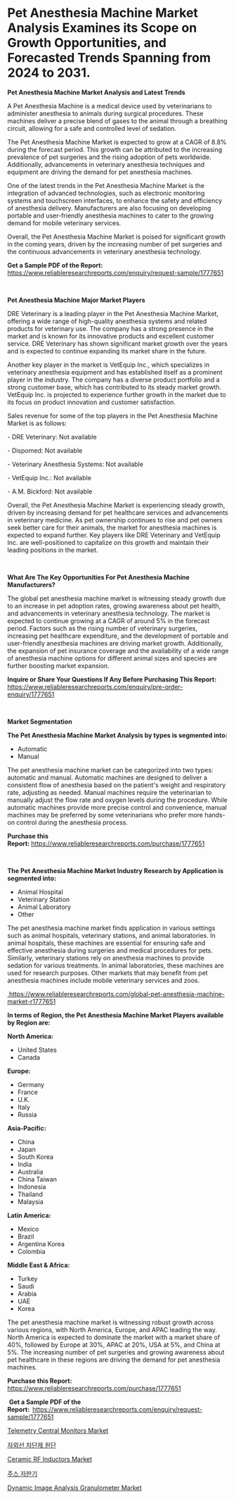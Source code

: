 <p><h1>Pet Anesthesia Machine Market Analysis Examines its Scope on Growth Opportunities, and Forecasted Trends Spanning from 2024 to 2031.</h1></p><p><strong>Pet Anesthesia Machine Market Analysis and Latest Trends</strong></p>
<p><p>A Pet Anesthesia Machine is a medical device used by veterinarians to administer anesthesia to animals during surgical procedures. These machines deliver a precise blend of gases to the animal through a breathing circuit, allowing for a safe and controlled level of sedation.</p><p>The Pet Anesthesia Machine Market is expected to grow at a CAGR of 8.8% during the forecast period. This growth can be attributed to the increasing prevalence of pet surgeries and the rising adoption of pets worldwide. Additionally, advancements in veterinary anesthesia techniques and equipment are driving the demand for pet anesthesia machines.</p><p>One of the latest trends in the Pet Anesthesia Machine Market is the integration of advanced technologies, such as electronic monitoring systems and touchscreen interfaces, to enhance the safety and efficiency of anesthesia delivery. Manufacturers are also focusing on developing portable and user-friendly anesthesia machines to cater to the growing demand for mobile veterinary services.</p><p>Overall, the Pet Anesthesia Machine Market is poised for significant growth in the coming years, driven by the increasing number of pet surgeries and the continuous advancements in veterinary anesthesia technology.</p></p>
<p><strong>Get a Sample PDF of the Report:&nbsp;</strong> <a href="https://www.reliableresearchreports.com/enquiry/request-sample/1777651">https://www.reliableresearchreports.com/enquiry/request-sample/1777651</a></p>
<p>&nbsp;</p>
<p><strong>Pet Anesthesia Machine Major Market Players</strong></p>
<p><p>DRE Veterinary is a leading player in the Pet Anesthesia Machine Market, offering a wide range of high-quality anesthesia systems and related products for veterinary use. The company has a strong presence in the market and is known for its innovative products and excellent customer service. DRE Veterinary has shown significant market growth over the years and is expected to continue expanding its market share in the future.</p><p>Another key player in the market is VetEquip Inc., which specializes in veterinary anesthesia equipment and has established itself as a prominent player in the industry. The company has a diverse product portfolio and a strong customer base, which has contributed to its steady market growth. VetEquip Inc. is projected to experience further growth in the market due to its focus on product innovation and customer satisfaction.</p><p>Sales revenue for some of the top players in the Pet Anesthesia Machine Market is as follows:</p><p>- DRE Veterinary: Not available</p><p>- Dispomed: Not available</p><p>- Veterinary Anesthesia Systems: Not available</p><p>- VetEquip Inc.: Not available</p><p>- A.M. Bickford: Not available</p><p>Overall, the Pet Anesthesia Machine Market is experiencing steady growth, driven by increasing demand for pet healthcare services and advancements in veterinary medicine. As pet ownership continues to rise and pet owners seek better care for their animals, the market for anesthesia machines is expected to expand further. Key players like DRE Veterinary and VetEquip Inc. are well-positioned to capitalize on this growth and maintain their leading positions in the market.</p></p>
<p>&nbsp;</p>
<p><strong>What Are The Key Opportunities For Pet Anesthesia Machine Manufacturers?</strong></p>
<p><p>The global pet anesthesia machine market is witnessing steady growth due to an increase in pet adoption rates, growing awareness about pet health, and advancements in veterinary anesthesia technology. The market is expected to continue growing at a CAGR of around 5% in the forecast period. Factors such as the rising number of veterinary surgeries, increasing pet healthcare expenditure, and the development of portable and user-friendly anesthesia machines are driving market growth. Additionally, the expansion of pet insurance coverage and the availability of a wide range of anesthesia machine options for different animal sizes and species are further boosting market expansion.</p></p>
<p><strong>Inquire or Share Your Questions If Any Before Purchasing This Report:</strong> <a href="https://www.reliableresearchreports.com/enquiry/pre-order-enquiry/1777651">https://www.reliableresearchreports.com/enquiry/pre-order-enquiry/1777651</a></p>
<p>&nbsp;</p>
<p><strong>Market Segmentation</strong></p>
<p><strong>The Pet Anesthesia Machine Market Analysis by types is segmented into:</strong></p>
<p><ul><li>Automatic</li><li>Manual</li></ul></p>
<p><p>The pet anesthesia machine market can be categorized into two types: automatic and manual. Automatic machines are designed to deliver a consistent flow of anesthesia based on the patient's weight and respiratory rate, adjusting as needed. Manual machines require the veterinarian to manually adjust the flow rate and oxygen levels during the procedure. While automatic machines provide more precise control and convenience, manual machines may be preferred by some veterinarians who prefer more hands-on control during the anesthesia process.</p></p>
<p><strong>Purchase this Report:&nbsp;</strong><a href="https://www.reliableresearchreports.com/purchase/1777651">https://www.reliableresearchreports.com/purchase/1777651</a></p>
<p>&nbsp;</p>
<p><strong>The Pet Anesthesia Machine Market Industry Research by Application is segmented into:</strong></p>
<p><ul><li>Animal Hospital</li><li>Veterinary Station</li><li>Animal Laboratory</li><li>Other</li></ul></p>
<p><p>The pet anesthesia machine market finds application in various settings such as animal hospitals, veterinary stations, and animal laboratories. In animal hospitals, these machines are essential for ensuring safe and effective anesthesia during surgeries and medical procedures for pets. Similarly, veterinary stations rely on anesthesia machines to provide sedation for various treatments. In animal laboratories, these machines are used for research purposes. Other markets that may benefit from pet anesthesia machines include mobile veterinary services and zoos.</p></p>
<p><a href="https://www.reliableresearchreports.com/global-pet-anesthesia-machine-market-r1777651">&nbsp;https://www.reliableresearchreports.com/global-pet-anesthesia-machine-market-r1777651</a></p>
<p><strong>In terms of Region, the Pet Anesthesia Machine Market Players available by Region are:</strong></p>
<p>
    <p> <strong> North America: </strong>
        <ul>
            <li>United States</li>
            <li>Canada</li>
        </ul>
        </p> 
    <p> <strong> Europe: </strong>
        <ul>
            <li>Germany</li>
            <li>France</li>
            <li>U.K.</li>
            <li>Italy</li>
            <li>Russia</li>
        </ul>
        </p> 
    <p> <strong> Asia-Pacific: </strong>
        <ul>
            <li>China</li>
            <li>Japan</li>
            <li>South Korea</li>
            <li>India</li>
            <li>Australia</li>
            <li>China Taiwan</li>
            <li>Indonesia</li>
            <li>Thailand</li>
            <li>Malaysia</li>
        </ul>
        </p> 
    <p> <strong> Latin America: </strong>
        <ul>
            <li>Mexico</li>
            <li>Brazil</li>
            <li>Argentina Korea</li>
            <li>Colombia</li>
        </ul>
        </p> 
    <p> <strong> Middle East & Africa: </strong>
        <ul>
            <li>Turkey</li>
            <li>Saudi</li>
            <li>Arabia</li>
            <li>UAE</li>
            <li>Korea</li>
        </ul>
    </p>
    </p>
<p><p>The pet anesthesia machine market is witnessing robust growth across various regions, with North America, Europe, and APAC leading the way. North America is expected to dominate the market with a market share of 40%, followed by Europe at 30%, APAC at 20%, USA at 5%, and China at 5%. The increasing number of pet surgeries and growing awareness about pet healthcare in these regions are driving the demand for pet anesthesia machines.</p></p>
<p><strong>Purchase this Report: </strong><a href="https://www.reliableresearchreports.com/purchase/1777651">https://www.reliableresearchreports.com/purchase/1777651</a></p>
<p>&nbsp;<strong>Get a Sample PDF of the Report:&nbsp;&nbsp;</strong><a href="https://www.reliableresearchreports.com/enquiry/request-sample/1777651">https://www.reliableresearchreports.com/enquiry/request-sample/1777651</a></p>
<p><strong></strong></p>
<p><p><a href="https://github.com/ofpaqrof92/Market-Research-Report-List-1/blob/main/telemetry-central-monitors-market.md">Telemetry Central Monitors Market</a></p><p><a href="https://github.com/njolsky1/Market-Research-Report-List-2/blob/main/560991876468.md">자외선 차단제 원단</a></p><p><a href="https://medium.com/@christopher.fisher66709/global-ceramic-rf-inductors-market-focus-on-product-type-thin-film-chip-inductor-wire-wound-chip-af21f6ff699a">Ceramic RF Inductors Market</a></p><p><a href="https://github.com/tasfiyaj85/Market-Research-Report-List-2/blob/main/151428776469.md">주스 자판기</a></p><p><a href="https://medium.com/@jsksk366/dynamic-image-analysis-granulometer-market-growth-outlook-from-2024-to-2031-and-it-is-projecting-at-02143073e46a">Dynamic Image Analysis Granulometer Market</a></p></p>